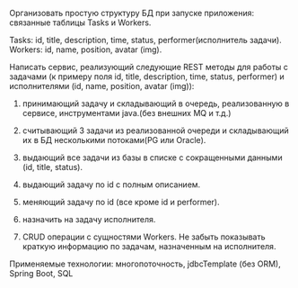 Организовать простую структуру БД при запуске приложения: связанные таблицы Tasks и Workers.

Tasks: id, title, description, time, status, performer(исполнитель задачи).
Workers: id, name, position, avatar (img).

Написать сервис, реализующий следующие REST методы для работы с задачами (к примеру поля id, title, description, time, status, performer) и исполнителями (id, name, position, avatar (img)):

1) принимающий задачу и складывающий в очередь, реализованную в сервисе, инструментами java.(без внешних MQ и т.д.)

2) считывающий 3 задачи из реализованной очереди и складывающий их в БД несколькими потоками(PG или Oracle).

3) выдающий все задачи из базы в списке с сокращенными данными (id, title, status).

4) выдающий задачу по id с полным описанием.

5) меняющий задачу по id (все кроме id и performer).

6) назначить на задачу исполнителя.

7) CRUD операции с сущностями Workers. Не забыть показывать краткую информацию по задачам, назначенным на исполнителя.
   
Применяемые технологии: многопоточность, jdbcTemplate (без ORM), Spring Boot, SQL
